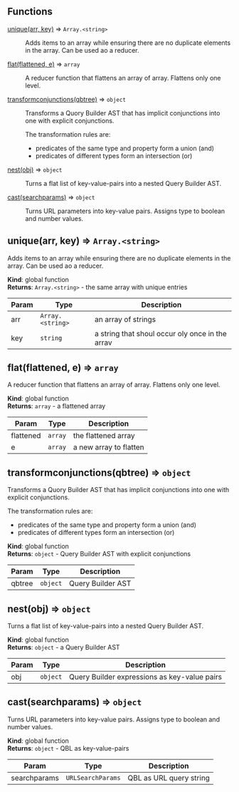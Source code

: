 ## Functions

<dl>
<dt><a href="#unique">unique(arr, key)</a> ⇒ <code>Array.&lt;string&gt;</code></dt>
<dd><p>Adds items to an array while ensuring there are no
duplicate elements in the array. Can be used ao a
reducer.</p>
</dd>
<dt><a href="#flat">flat(flattened, e)</a> ⇒ <code>array</code></dt>
<dd><p>A reducer function that flattens an array of array.
Flattens only one level.</p>
</dd>
<dt><a href="#transformconjunctions">transformconjunctions(qbtree)</a> ⇒ <code>object</code></dt>
<dd><p>Transforms a Quory Builder AST that has implicit conjunctions
into one with explicit conjunctions. </p>
<p>The transformation rules are:</p>
<ul>
<li>predicates of the same type and property form a union (and)</li>
<li>predicates of different types form an intersection (or)</li>
</ul>
</dd>
<dt><a href="#nest">nest(obj)</a> ⇒ <code>object</code></dt>
<dd><p>Turns a flat list of key-value-pairs into a nested Query Builder
AST.</p>
</dd>
<dt><a href="#cast">cast(searchparams)</a> ⇒ <code>object</code></dt>
<dd><p>Turns URL parameters into key-value pairs. Assigns type
to boolean and number values.</p>
</dd>
</dl>

<a name="unique"></a>

## unique(arr, key) ⇒ <code>Array.&lt;string&gt;</code>
Adds items to an array while ensuring there are no
duplicate elements in the array. Can be used ao a
reducer.

**Kind**: global function  
**Returns**: <code>Array.&lt;string&gt;</code> - the same array with unique entries  

| Param | Type | Description |
| --- | --- | --- |
| arr | <code>Array.&lt;string&gt;</code> | an array of strings |
| key | <code>string</code> | a string that shoul occur oly once in the arrav |

<a name="flat"></a>

## flat(flattened, e) ⇒ <code>array</code>
A reducer function that flattens an array of array.
Flattens only one level.

**Kind**: global function  
**Returns**: <code>array</code> - a flattened array  

| Param | Type | Description |
| --- | --- | --- |
| flattened | <code>array</code> | the flattened array |
| e | <code>array</code> | a new array to flatten |

<a name="transformconjunctions"></a>

## transformconjunctions(qbtree) ⇒ <code>object</code>
Transforms a Quory Builder AST that has implicit conjunctions
into one with explicit conjunctions. 

The transformation rules are:
- predicates of the same type and property form a union (and)
- predicates of different types form an intersection (or)

**Kind**: global function  
**Returns**: <code>object</code> - Query Builder AST with explicit conjunctions  

| Param | Type | Description |
| --- | --- | --- |
| qbtree | <code>object</code> | Query Builder AST |

<a name="nest"></a>

## nest(obj) ⇒ <code>object</code>
Turns a flat list of key-value-pairs into a nested Query Builder
AST.

**Kind**: global function  
**Returns**: <code>object</code> - a Query Builder AST  

| Param | Type | Description |
| --- | --- | --- |
| obj | <code>object</code> | Query Builder expressions as key-value pairs |

<a name="cast"></a>

## cast(searchparams) ⇒ <code>object</code>
Turns URL parameters into key-value pairs. Assigns type
to boolean and number values.

**Kind**: global function  
**Returns**: <code>object</code> - QBL as key-value-pairs  

| Param | Type | Description |
| --- | --- | --- |
| searchparams | <code>URLSearchParams</code> | QBL as URL query string |

